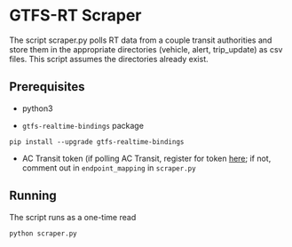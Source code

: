 # GTFS-RT Scraper

The script scraper.py polls RT data from a couple transit authorities and store them in the appropriate directories (vehicle, alert, trip_update) as csv files. This script assumes the directories already exist.

## Prerequisites
- python3

- `gtfs-realtime-bindings` package
```
pip install --upgrade gtfs-realtime-bindings
```
- AC Transit token (if polling AC Transit, register for token [here](http://api.actransit.org/transit/Account/Register); if not, comment out in `endpoint_mapping` in `scraper.py`

## Running
The script runs as a one-time read
```
python scraper.py
```
